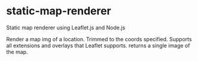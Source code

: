 # static-map-renderer
Static map renderer using Leaflet.js and Node.js

Render a map img of a location. Trimmed to the coords specified. Supports all extensions and overlays that Leaflet supports. returns a single image of the map.
